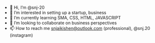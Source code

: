 - 👋 Hi, I’m @snj-20
- 👀 I’m interested in setting up a startup, business 
- 🌱 I’m currently learning SMA, CSS, HTML, JAVASCRIPT
- 💞️ I’m looking to collaborate on business perspectives
- 📫 How to reach me snjaikishen@outlook.com (professional), @snj.20 (instagram)

<!---
snj-20/snj-20 is a ✨ special ✨ repository because its `README.md` (this file) appears on your GitHub profile.
You can click the Preview link to take a look at your changes.
--->
